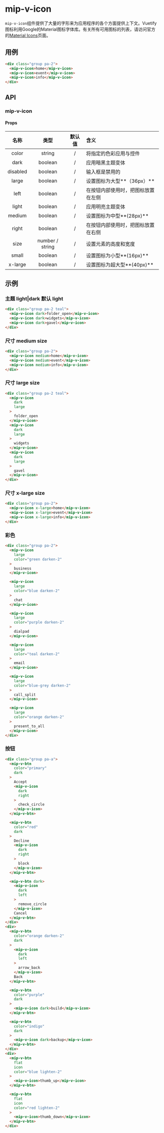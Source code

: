 # mip-v-icon

`mip-v-icon`组件提供了大量的字形来为应用程序的各个方面提供上下文。Vuetify图标利用Google的Material图标字体库。有关所有可用图标的列表，请访问官方的<a href="https://material.io/icons/" target="_blank" rel="noopener">Material Icons</a>页面。

## 用例

```html
<div class="group pa-2">
  <mip-v-icon>home</mip-v-icon>
  <mip-v-icon>event</mip-v-icon>
  <mip-v-icon>info</mip-v-icon>
</div>
```

## API

### mip-v-icon

#### Props

名称|类型|默认值|含义
:--:|:--:|:--:|:---
color|string|/|将指定的色彩应用与控件
dark|boolean|/|应用暗黑主题变体
disabled|boolean|/|输入框是禁用的
large|boolean|/|设置图标为大型**（36px）**
left|boolean|/|在按钮内部使用时，把图标放置在左侧
light|boolean|/|应用明亮主题变体
medium|boolean|/|设置图标为中型**(28px)**
right|boolean|/|在按钮内部使用时，把图标放置在右侧
size|number / string|/|设置元素的高度和宽度
small|boolean|/|设置图标为小型**(16px)**
x-large|boolean|/|设置图标为超大型**(40px)**

## 示例

### 主题 light|dark 默认 light

```html
<div class="group pa-2 teal">
  <mip-v-icon dark>folder_open</mip-v-icon>
  <mip-v-icon dark>widgets</mip-v-icon>
  <mip-v-icon dark>gavel</mip-v-icon>
</div>
```

### 尺寸 medium size

```html
<div class="group pa-2">
  <mip-v-icon medium>home</mip-v-icon>
  <mip-v-icon medium>event</mip-v-icon>
  <mip-v-icon medium>info</mip-v-icon>
</div>
```

### 尺寸 large size

```html
<div class="group pa-2 teal">
  <mip-v-icon
    dark
    large
  >
    folder_open
  </mip-v-icon>
  <mip-v-icon
    dark
    large
  >
    widgets
  </mip-v-icon>
  <mip-v-icon
    dark
    large
  >
    gavel
  </mip-v-icon>
</div>
```

### 尺寸 x-large size

```html
<div class="group pa-2">
  <mip-v-icon x-large>home</mip-v-icon>
  <mip-v-icon x-large>event</mip-v-icon>
  <mip-v-icon x-large>info</mip-v-icon>
</div>
```

### 彩色

```html
<div class="group pa-2">
  <mip-v-icon
    large
    color="green darken-2"
  >
    business
  </mip-v-icon>

  <mip-v-icon
    large
    color="blue darken-2"
  >
    chat
  </mip-v-icon>

  <mip-v-icon
    large
    color="purple darken-2"
  >
    dialpad
  </mip-v-icon>

  <mip-v-icon
    large
    color="teal darken-2"
  >
    email
  </mip-v-icon>

  <mip-v-icon
    large
    color="blue-grey darken-2"
  >
    call_split
  </mip-v-icon>

  <mip-v-icon
    large
    color="orange darken-2"
  >
    present_to_all
  </mip-v-icon>
</div>
```

### 按钮

```html
<div class="group pa-a">
  <mip-v-btn
    color="primary"
    dark
  >
    Accept
    <mip-v-icon
      dark
      right
    >
      check_circle
    </mip-v-icon>
  </mip-v-btn>

  <mip-v-btn
    color="red"
    dark
  >
    Decline
    <mip-v-icon
      dark
      right
    >
      block
    </mip-v-icon>
  </mip-v-btn>

  <mip-v-btn dark>
    <mip-v-icon
      dark
      left
    >
      remove_circle
    </mip-v-icon>
    Cancel
  </mip-v-btn>
</div>
<div>
  <mip-v-btn
    color="orange darken-2"
    dark
  >
    <mip-v-icon
      dark
      left
    >
      arrow_back
    </mip-v-icon>
    Back
  </mip-v-btn>

  <mip-v-btn
    color="purple"
    dark
  >
    <mip-v-icon dark>build</mip-v-icon>
  </mip-v-btn>

  <mip-v-btn
    color="indigo"
    dark
  >
    <mip-v-icon dark>backup</mip-v-icon>
  </mip-v-btn>
</div>
<div>
  <mip-v-btn
    flat
    icon
    color="blue lighten-2"
  >
    <mip-v-icon>thumb_up</mip-v-icon>
  </mip-v-btn>

  <mip-v-btn
    flat
    icon
    color="red lighten-2"
  >
    <mip-v-icon>thumb_down</mip-v-icon>
  </mip-v-btn>
</div>
```
